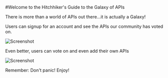 #Welcome to the Hitchhiker's Guide to the Galaxy of APIs

There is more than a world of APIs out there...it is actually a Galaxy!

Users can signup for an account and see the APIs our community has voted on.

![Screenshot](../../images/login.png)

Even better, users can vote on and even add their own APIs 

![Screenshot](../../images/table.png)

Remember: Don't panic! Enjoy!





